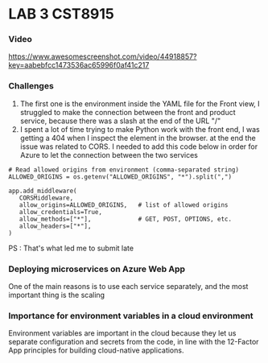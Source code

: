 # LAB 3 CST8915

### Video
https://www.awesomescreenshot.com/video/44918857?key=aabebfcc1473536ac65996f0af41c217

### Challenges
 1. The first one is the environment inside the YAML file for the Front view, I struggled to make the connection between the front and product service, because there was a slash at the end of the URL "/"
 2. I spent a lot of time trying to make Python work with the front end, I was getting a 404 when I inspect the element in the browser. at the end the issue was related to CORS. I needed to add this code below in order for Azure to let the connection between the two services
 ```
# Read allowed origins from environment (comma-separated string)
ALLOWED_ORIGINS = os.getenv("ALLOWED_ORIGINS", "*").split(",")

app.add_middleware(
    CORSMiddleware,
    allow_origins=ALLOWED_ORIGINS,   # list of allowed origins
    allow_credentials=True,
    allow_methods=["*"],             # GET, POST, OPTIONS, etc.
    allow_headers=["*"],
)
 ```
PS : That's what led me to submit late
### Deploying microservices on Azure Web App
One of the main reasons is to use each service separately, and the most important thing is the scaling
### Importance for environment variables in a cloud environment
Environment variables are important in the cloud because they let us separate configuration and secrets from the code, in line with the 12-Factor App principles for building cloud-native applications.